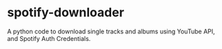 # spotify-downloader
A python code to download single tracks and albums using YouTube API, and Spotify Auth Credentials.
